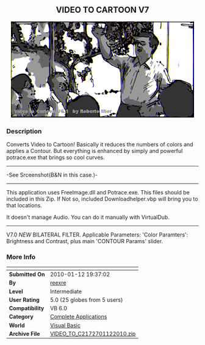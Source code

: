 ﻿<div align="center">

## VIDEO TO CARTOON V7

<img src="PIC200992315277734.gif">
</div>

### Description

Converts Video to Cartoon! Basically it reduces the numbers of colors and applies a Contour. But everything is enhanced by simply and powerful potrace.exe that brings so cool curves. 

----

-See Srceenshot(B&amp;N in this case.)- 

----

This application uses FreeImage.dll and Potrace.exe. This files should be included in this Zip. If Not so, included Downloadhelper.vbp will bring you to that locations.

It doesn't manage Audio. You can do it manually with VirtualDub. 

----

V7.0 *NEW* BILATERAL FILTER. Applicable Parameters: 'Color Paramters': Brightness and Contrast, plus main 'CONTOUR Params' slider.
 
### More Info
 


<span>             |<span>
---                |---
**Submitted On**   |2010-01-12 19:37:02
**By**             |[reexre](https://github.com/Planet-Source-Code/PSCIndex/blob/master/ByAuthor/reexre.md)
**Level**          |Intermediate
**User Rating**    |5.0 (25 globes from 5 users)
**Compatibility**  |VB 6\.0
**Category**       |[Complete Applications](https://github.com/Planet-Source-Code/PSCIndex/blob/master/ByCategory/complete-applications__1-27.md)
**World**          |[Visual Basic](https://github.com/Planet-Source-Code/PSCIndex/blob/master/ByWorld/visual-basic.md)
**Archive File**   |[VIDEO\_TO\_C2172701122010\.zip](https://github.com/Planet-Source-Code/reexre-video-to-cartoon-v7__1-72418/archive/master.zip)









